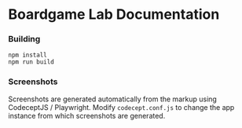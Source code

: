 # Boardgame Lab Documentation

### Building

```
npm install
npm run build
```

### Screenshots

Screenshots are generated automatically from the markup using CodeceptJS / Playwright.
Modify `codecept.conf.js` to change the app instance from which screenshots are generated.

